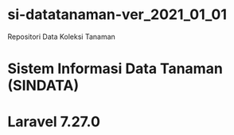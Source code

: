 # si-datatanaman-ver_2021_01_01
Repositori Data Koleksi Tanaman

Sistem Informasi Data Tanaman (SINDATA)
=======================================
# Laravel 7.27.0
